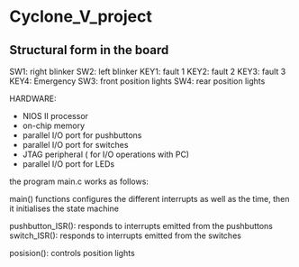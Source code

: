 # Cyclone_V_project

## Structural form in the board
SW1: right blinker
SW2: left blinker
KEY1: fault 1
KEY2: fault 2
KEY3: fault 3
KEY4: Emergency
SW3: front position lights
SW4: rear position lights

HARDWARE:
* NIOS II processor 
* on-chip memory
* parallel I/O port for pushbuttons
* parallel I/O port for switches 
* JTAG peripheral ( for I/O operations with PC)
* parallel I/O port for LEDs

the program main.c works as follows:

  main() functions configures the different interrupts as well as the time, then it initialises the state 
  machine
  
  pushbutton_ISR(): responds to interrupts emitted from the pushbuttons
  switch_ISR(): responds to interrupts emitted from the switches
  
  posision(): controls position lights 


